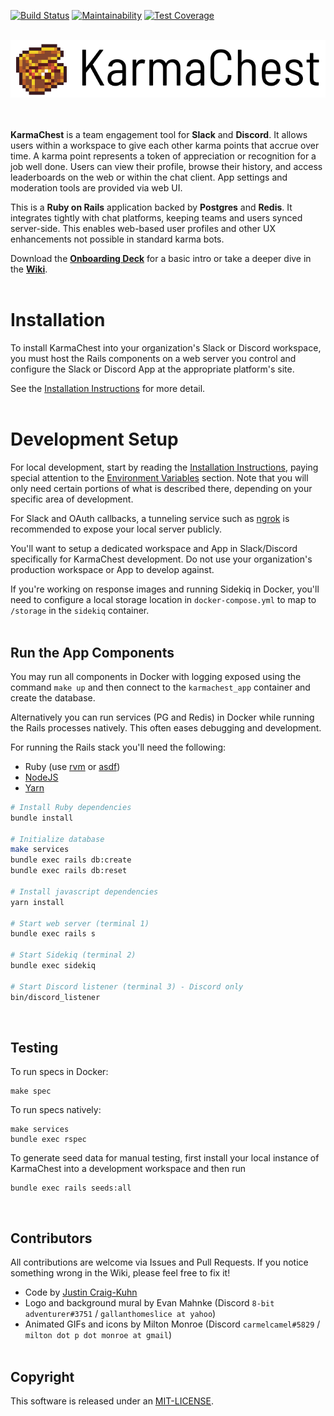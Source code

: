 [![Build Status](https://www.travis-ci.com/jcraigk/karmachest.svg?branch=master)](https://www.travis-ci.com/jcraigk/karmachest)
[![Maintainability](https://api.codeclimate.com/v1/badges/ac612f0aec880d523ab4/maintainability)](https://codeclimate.com/github/jcraigk/karmachest/maintainability)
[![Test Coverage](https://api.codeclimate.com/v1/badges/ac612f0aec880d523ab4/test_coverage)](https://codeclimate.com/github/jcraigk/karmachest/test_coverage)
&nbsp;  
&nbsp;  

![KarmaChest Logo](https://github.com/jcraigk/karmachest/blob/master/app/webpacker/images/logos/karmachest-full.png)
&nbsp;  
&nbsp;  

**KarmaChest** is a team engagement tool for **Slack** and **Discord**. It allows users within a workspace to give each other karma points that accrue over time. A karma point represents a token of appreciation or recognition for a job well done. Users can view their profile, browse their history, and access leaderboards on the web or within the chat client. App settings and moderation tools are provided via web UI.

This is a **Ruby on Rails** application backed by **Postgres** and **Redis**. It integrates tightly with chat platforms, keeping teams and users synced server-side. This enables web-based user profiles and other UX enhancements not possible in standard karma bots.

Download the **[Onboarding Deck](https://github.com/jcraigk/karmachest/files/6523729/KarmaChest-Onboarding.pdf)** for a basic intro or take a deeper dive in the **[Wiki](https://github.com/jcraigk/karmachest/wiki)**.
&nbsp;  
&nbsp;  


# Installation

To install KarmaChest into your organization's Slack or Discord workspace, you must host the Rails components on a web server you control and configure the Slack or Discord App at the appropriate platform's site.

See the [Installation Instructions](https://github.com/jcraigk/karmachest/wiki/Installation) for more detail.
&nbsp;  
&nbsp;  


# Development Setup

For local development, start by reading the [Installation Instructions](https://github.com/jcraigk/karmachest/wiki/Installation), paying special attention to the [Environment Variables](https://github.com/jcraigk/karmachest/wiki/Installation#environment-variables) section. Note that you will only need certain portions of what is described there, depending on your specific area of development.

For Slack and OAuth callbacks, a tunneling service such as [ngrok](https://ngrok.com/) is recommended to expose your local server publicly.

You'll want to setup a dedicated workspace and App in Slack/Discord specifically for KarmaChest development. Do not use your organization's production workspace or App to develop against.

If you're working on response images and running Sidekiq in Docker, you'll need to configure a local storage location in `docker-compose.yml` to map to `/storage` in the `sidekiq` container.
&nbsp;  
&nbsp;  


## Run the App Components

You may run all components in Docker with logging exposed using the command `make up` and then connect to the `karmachest_app` container and create the database.

Alternatively you can run services (PG and Redis) in Docker while running the Rails processes natively. This often eases debugging and development.

For running the Rails stack you'll need the following:
* Ruby (use [rvm](https://rvm.io/) or [asdf](https://asdf-vm.com/))
* [NodeJS](https://nodejs.org/en/)
* [Yarn](https://www.npmjs.com/package/yarn)

```bash
# Install Ruby dependencies
bundle install

# Initialize database
make services
bundle exec rails db:create
bundle exec rails db:reset

# Install javascript dependencies
yarn install

# Start web server (terminal 1)
bundle exec rails s

# Start Sidekiq (terminal 2)
bundle exec sidekiq

# Start Discord listener (terminal 3) - Discord only
bin/discord_listener
```
&nbsp;  

## Testing

To run specs in Docker:

```
make spec
```

To run specs natively:

```
make services
bundle exec rspec
```

To generate seed data for manual testing, first install your local instance of KarmaChest into a development workspace and then run

```
bundle exec rails seeds:all
```
&nbsp;  


## Contributors

All contributions are welcome via Issues and Pull Requests. If you notice something wrong in the Wiki, please feel free to fix it!

* Code by [Justin Craig-Kuhn](https://github.com/jcraigk/)
* Logo and background mural by Evan Mahnke (Discord `8-bit adventurer#3751` / `gallanthomeslice at yahoo`)
* Animated GIFs and icons by Milton Monroe (Discord `carmelcamel#5829` / `milton dot p dot monroe at gmail`)
&nbsp;  
&nbsp;  


## Copyright

This software is released under an [MIT-LICENSE](https://github.com/jcraigk/karmachest/blob/master/MIT-LICENSE).
